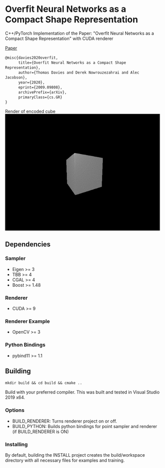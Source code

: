 # Overfit Neural Networks as a Compact Shape Representation
C++/PyTorch Implementation of the Paper: "Overfit Neural Networks as a Compact Shape Representation" with CUDA renderer

[Paper](https://arxiv.org/pdf/2009.09808)

```
@misc{davies2020overfit,
      title={Overfit Neural Networks as a Compact Shape Representation}, 
      author={Thomas Davies and Derek Nowrouzezahrai and Alec Jacobson},
      year={2020},
      eprint={2009.09808},
      archivePrefix={arXiv},
      primaryClass={cs.GR}
}
```
Render of encoded cube
![Cube Render](/assets/cube.gif)

## Dependencies
### Sampler
- Eigen >= 3
- TBB >= 4
- CGAL >= 4
- Boost >= 1.48

### Renderer
- CUDA >= 9

### Renderer Example
- OpenCV >= 3

### Python Bindings
- pybind11 >= 1.1

## Building
```
mkdir build && cd build && cmake ..
```
Build with your preferred compiler. This was built and tested in Visual Studio 2019 x64.

### Options
- BUILD_RENDERER: Turns renderer project on or off.
- BUILD_PYTHON: Builds python bindings for point sampler and renderer (if BUILD_RENDERER is ON)

### Installing
By default, building the INSTALL project creates the build/workspace directory with all necessary files for examples and training.
